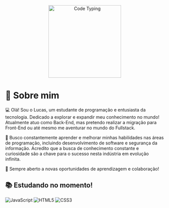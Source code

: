 <div align="center">

<img src="assets\images\a1.avif" alt="Code Typing" min-width="200px" max-width="200px" width="230px" >
</div>


<div align="left">

# 🦅 Sobre mim

💻 Olá! Sou o Lucas, um estudante de programação e entusiasta da tecnologia. Dedicado a explorar e expandir meu conhecimento no mundo! Atualmente atuo como Back-End, mas pretendo realizar a migração para Front-End ou até mesmo me aventurar no mundo do Fullstack.

🌱 Busco constantemente aprender e melhorar minhas habilidades nas áreas de programação, incluindo desenvolvimento de software e segurança da informação. Acredito que a busca de conhecimento constante e curiosidade são a chave para o sucesso nesta indústria em evolução infinita.

💼 Sempre aberto a novas oportunidades de aprendizagem e colaboração! 


## 📚 Estudando no momento!
![JavaScript](https://img.shields.io/badge/JavaScript-F7DF1E?style=for-the-badge&logo=javascript&logoColor=black) 
![HTML5](https://img.shields.io/badge/HTML5-E34F26?style=for-the-badge&logo=html5&logoColor=white) 
![CSS3](https://img.shields.io/badge/CSS3-1572B6?style=for-the-badge&logo=css3&logoColor=white) 
